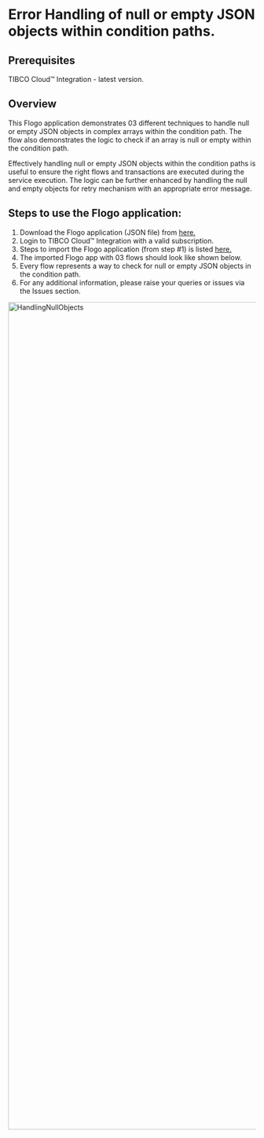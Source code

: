 # Error Handling of null or empty JSON objects within condition paths. 

## Prerequisites
TIBCO Cloud™ Integration - latest version. 

## Overview
This Flogo application demonstrates 03 different techniques to handle null or empty JSON objects in complex arrays within the condition path. The flow also demonstrates the logic to check if an array is null or empty within the condition path. 

Effectively handling null or empty JSON objects within the condition paths is useful to ensure the right flows and transactions are executed during the service execution. The logic can be further enhanced by handling the null and empty objects for retry mechanism with an appropriate error message. 

## Steps to use the Flogo application: 
1. Download the Flogo application (JSON file) from [here.](https://github.com/TIBCOSoftware/tci-flogo/blob/master/samples/app-dev/Basic-Concepts/branching-errorhandling/flogo.sample.error_handling_emptyNullObjects/HowTo_Handle_NullEmptyJSON_ObjArray.json)
2. Login to TIBCO Cloud™ Integration with a valid subscription.
3. Steps to import the Flogo application (from step #1) is listed [here.](https://github.com/TIBCOSoftware/tci-flogo/blob/master/samples/app-dev/readme.md)
4. The imported Flogo app with 03 flows should look like shown below.
5. Every flow represents a way to check for null or empty JSON objects in the condition path. 
6. For any additional information, please raise your queries or issues via the Issues section.
<img width="1680" alt="HandlingNullObjects" src="https://user-images.githubusercontent.com/17696107/113671146-9a8b0500-96d3-11eb-8b48-1e6e68d06527.png">


